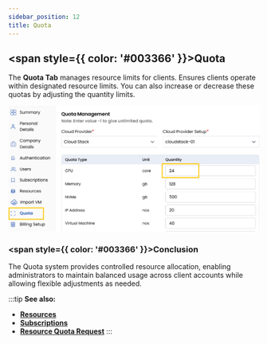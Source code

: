 ```yaml
---
sidebar_position: 12
title: Quota
---
```


## <span style={{ color: '#003366' }}>Quota</span>

The **Quota Tab** manages resource limits for clients. Ensures clients operate within designated resource limits. You can also increase or decrease these quotas by adjusting the quantity limits.

![Quota Management](images/quota.png)

### <span style={{ color: '#003366' }}>Conclusion</span>
The Quota system provides controlled resource allocation, enabling administrators to maintain balanced usage across client accounts while allowing flexible adjustments as needed.

:::tip
**See also:**  
- **[Resources](./Resources.md)**
- **[Subscriptions](./Subscriptions.md)**
- **[Resource Quota Request](../../Settings/Quota/Resource%20Quota%20Request.md)**
:::